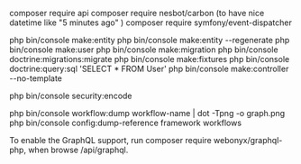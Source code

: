 composer require api
composer require nesbot/carbon (to have nice datetime like "5 minutes ago" )
composer require symfony/event-dispatcher

php bin/console make:entity
php bin/console make:entity --regenerate
php bin/console make:user
php bin/console make:migration
php bin/console doctrine:migrations:migrate
php bin/console make:fixtures
php bin/console doctrine:query:sql 'SELECT * FROM User'
php bin/console make:controller --no-template

php bin/console security:encode

php bin/console workflow:dump workflow-name | dot -Tpng -o graph.png
php bin/console config:dump-reference framework workflows


To enable the GraphQL support, run composer require webonyx/graphql-php,
when browse /api/graphql.